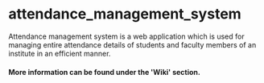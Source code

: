 # attendance_management_system
Attendance management system is a web application which is used for managing entire attendance details of students and faculty members of an institute in an efficient manner.
#### More information can be found under the 'Wiki' section. 
